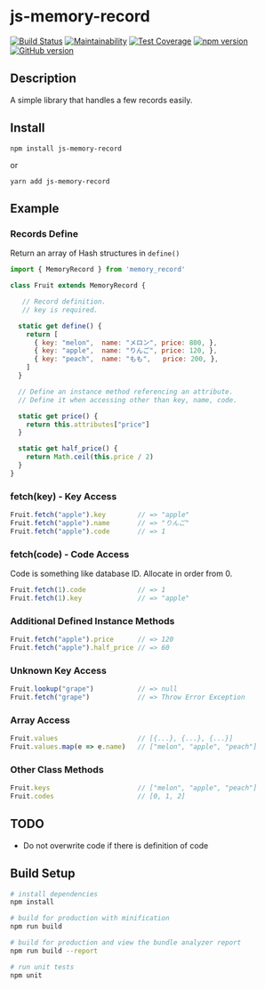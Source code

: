 # js-memory-record

[![Build Status](https://travis-ci.org/akicho8/js-memory-record.svg?branch=master)](https://travis-ci.org/akicho8/js-memory-record)
[![Maintainability](https://api.codeclimate.com/v1/badges/010e25e22f84080afe2d/maintainability)](https://codeclimate.com/github/akicho8/js-memory-record/maintainability)
[![Test Coverage](https://api.codeclimate.com/v1/badges/4de340004a69572e32a0/test_coverage)](https://codeclimate.com/github/akicho8/js-memory-record/test_coverage)
[![npm version](https://badge.fury.io/js/js-memory-record.svg)](https://badge.fury.io/js/js-memory-record)
[![GitHub version](https://badge.fury.io/gh/akicho8%2Fjs-memory-record.svg)](https://badge.fury.io/gh/akicho8%2Fjs-memory-record)

## Description

A simple library that handles a few records easily.

## Install

```shell
npm install js-memory-record
```

or

```shell
yarn add js-memory-record
```

## Example

### Records Define

Return an array of Hash structures in `define()`

```js
import { MemoryRecord } from 'memory_record'

class Fruit extends MemoryRecord {

   // Record definition.
   // key is required.

  static get define() {
    return [
      { key: "melon",  name: "メロン", price: 800, },
      { key: "apple",  name: "りんご", price: 120, },
      { key: "peach",  name: "もも",   price: 200, },
    ]
  }

  // Define an instance method referencing an attribute.
  // Define it when accessing other than key, name, code.

  static get price() {
    return this.attributes["price"]
  }

  static get half_price() {
    return Math.ceil(this.price / 2)
  }
}
```

### fetch(key) - Key Access

```js
Fruit.fetch("apple").key        // => "apple"
Fruit.fetch("apple").name       // => "りんご"
Fruit.fetch("apple").code       // => 1
```

### fetch(code) - Code Access

Code is something like database ID.
Allocate in order from 0.

```js
Fruit.fetch(1).code             // => 1
Fruit.fetch(1).key              // => "apple"
```

### Additional Defined Instance Methods

```js
Fruit.fetch("apple").price      // => 120
Fruit.fetch("apple").half_price // => 60
```

### Unknown Key Access

```js
Fruit.lookup("grape")           // => null
Fruit.fetch("grape")            // => Throw Error Exception
```

### Array Access

```js
Fruit.values                    // [{...}, {...}, {...}]
Fruit.values.map(e => e.name)   // ["melon", "apple", "peach"]
```

### Other Class Methods

```js
Fruit.keys                      // ["melon", "apple", "peach"]
Fruit.codes                     // [0, 1, 2]
```

## TODO

- Do not overwrite code if there is definition of code

## Build Setup

```bash
# install dependencies
npm install

# build for production with minification
npm run build

# build for production and view the bundle analyzer report
npm run build --report

# run unit tests
npm unit
```
